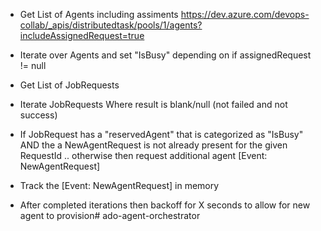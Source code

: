 - Get List of Agents including assiments https://dev.azure.com/devops-collab/_apis/distributedtask/pools/1/agents?includeAssignedRequest=true

- Iterate over Agents and set "IsBusy" depending on if assignedRequest != null

- Get List of JobRequests

- Iterate JobRequests Where result is blank/null (not failed and not success)

- If JobRequest has a "reservedAgent" that is categorized as "IsBusy" AND the a NewAgentRequest is not already present for the given RequestId .. otherwise then request additional agent [Event: NewAgentRequest]

- Track the [Event: NewAgentRequest] in memory

- After completed iterations then backoff for X seconds to allow for new agent to provision# ado-agent-orchestrator
